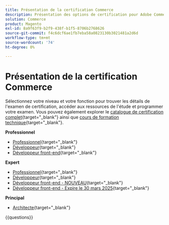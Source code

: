 ```yaml
---
title: Présentation de la certification Commerce
description: Présentation des options de certification pour Adobe Commerce
solution: Commerce
product: Magento
exl-id: 8a9f63f9-b2f9-438f-b1f5-8706b2768626
source-git-commit: f4c6dcf6ae1fb7eba58a0823130b3021481a2d6d
workflow-type: tm+mt
source-wordcount: '74'
ht-degree: 0%

---
```


# Présentation de la certification Commerce

Sélectionnez votre niveau et votre fonction pour trouver les détails de l&#39;examen de certification, accéder aux ressources de l&#39;étude et programmer votre examen. Vous pouvez également explorer le [catalogue de certification complet](https://certification.adobe.com/certifications){target="_blank"} ainsi que [cours de formation technique](https://certification.adobe.com/courses/?/courses){target="_blank"}.

**Professionnel**

* [Professionnel](https://certification.adobe.com/certification/business-practitioner-professional){target="_blank"} <!--AD0-E712-->
* [Développeur](https://certification.adobe.com/certification/adobe-commerce-developer-professional-v2){target="_blank"} <!--AD0-E724-->
* [Développeur front-end](https://certification.adobe.com/certification/front-end-developer-professional){target="_blank"} <!--AD0-E721-->

**Expert**

* [Professionnel](https://certification.adobe.com/certification/adobe-commerce-business-practitioner-expert){target="_blank"} <!--AD0-E708-->
* [Développeur](https://certification.adobe.com/certification/adobe-commerce-developer-expert-v2){target="_blank"} <!--AD0-E716-->
* [Développeur front-end - NOUVEAU](https://certification.adobe.com/certification/front-end-developer-expert-v2){target="_blank"} <!--AD0-E727-->
* [Développeur front-end - Expire le 30 mars 2025](https://certification.adobe.com/certification/front-end-developer-expert){target="_blank"} <!--AD0-E720-->

**Principal**

* [Architecte](https://certification.adobe.com/certification/commerce-architect-master){target="_blank"} <!--AD0-E722-->

{{questions}}

